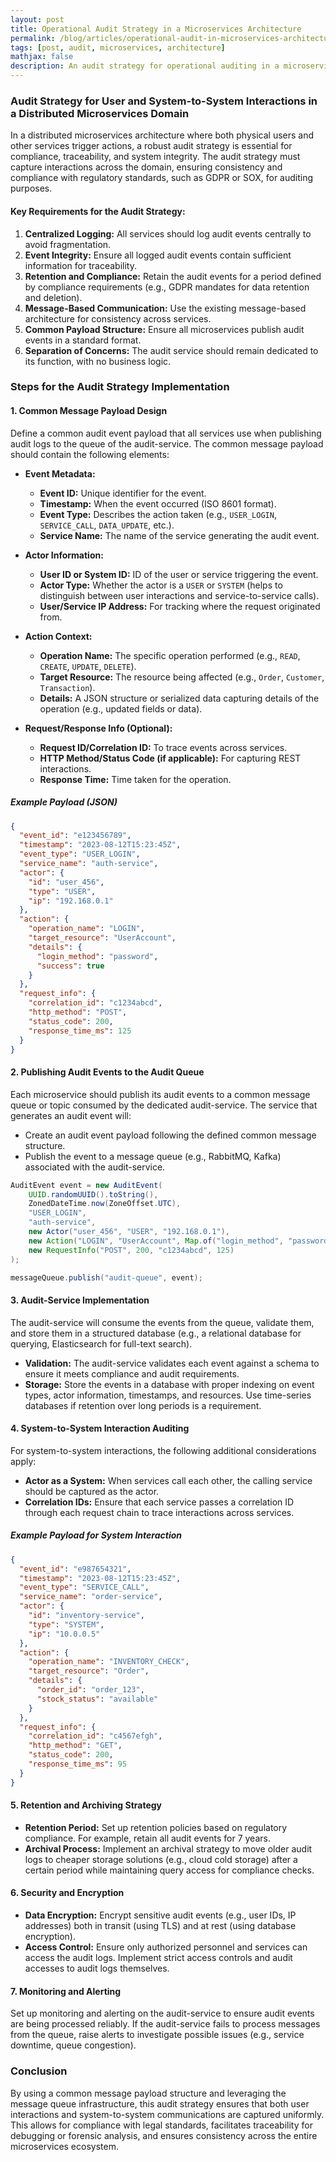 ```yaml
---
layout: post
title: Operational Audit Strategy in a Microservices Architecture
permalink: /blog/articles/operational-audit-in-microservices-architecture/
tags: [post, audit, microservices, architecture]
mathjax: false
description: An audit strategy for operational auditing in a microservices architecture. Using events to capture audit logs and storing them in a persistent store.
---
```


### Audit Strategy for User and System-to-System Interactions in a Distributed Microservices Domain

In a distributed microservices architecture where both physical users and other services trigger actions, a robust audit strategy is essential for compliance, traceability, and system integrity. The audit strategy must capture interactions across the domain, ensuring consistency and compliance with regulatory standards, such as GDPR or SOX, for auditing purposes.

#### Key Requirements for the Audit Strategy:

1. **Centralized Logging:** All services should log audit events centrally to avoid fragmentation.
2. **Event Integrity:** Ensure all logged audit events contain sufficient information for traceability.
3. **Retention and Compliance:** Retain the audit events for a period defined by compliance requirements (e.g., GDPR mandates for data retention and deletion).
4. **Message-Based Communication:** Use the existing message-based architecture for consistency across services.
5. **Common Payload Structure:** Ensure all microservices publish audit events in a standard format.
6. **Separation of Concerns:** The audit service should remain dedicated to its function, with no business logic.

### Steps for the Audit Strategy Implementation

#### 1. **Common Message Payload Design**

Define a common audit event payload that all services use when publishing audit logs to the queue of the audit-service. The common message payload should contain the following elements:

- **Event Metadata:**
  - **Event ID:** Unique identifier for the event.
  - **Timestamp:** When the event occurred (ISO 8601 format).
  - **Event Type:** Describes the action taken (e.g., `USER_LOGIN`, `SERVICE_CALL`, `DATA_UPDATE`, etc.).
  - **Service Name:** The name of the service generating the audit event.
  
- **Actor Information:**
  - **User ID or System ID:** ID of the user or service triggering the event.
  - **Actor Type:** Whether the actor is a `USER` or `SYSTEM` (helps to distinguish between user interactions and service-to-service calls).
  - **User/Service IP Address:** For tracking where the request originated from.

- **Action Context:**
  - **Operation Name:** The specific operation performed (e.g., `READ`, `CREATE`, `UPDATE`, `DELETE`).
  - **Target Resource:** The resource being affected (e.g., `Order`, `Customer`, `Transaction`).
  - **Details:** A JSON structure or serialized data capturing details of the operation (e.g., updated fields or data).

- **Request/Response Info (Optional):**
  - **Request ID/Correlation ID:** To trace events across services.
  - **HTTP Method/Status Code (if applicable):** For capturing REST interactions.
  - **Response Time:** Time taken for the operation.

##### Example Payload (JSON)

```json
{
  "event_id": "e123456789",
  "timestamp": "2023-08-12T15:23:45Z",
  "event_type": "USER_LOGIN",
  "service_name": "auth-service",
  "actor": {
    "id": "user_456",
    "type": "USER",
    "ip": "192.168.0.1"
  },
  "action": {
    "operation_name": "LOGIN",
    "target_resource": "UserAccount",
    "details": {
      "login_method": "password",
      "success": true
    }
  },
  "request_info": {
    "correlation_id": "c1234abcd",
    "http_method": "POST",
    "status_code": 200,
    "response_time_ms": 125
  }
}
```

#### 2. Publishing Audit Events to the Audit Queue

Each microservice should publish its audit events to a common message queue or topic consumed by the dedicated audit-service. The service that generates an audit event will:

- Create an audit event payload following the defined common message structure.
- Publish the event to a message queue (e.g., RabbitMQ, Kafka) associated with the audit-service.

```java
AuditEvent event = new AuditEvent(
    UUID.randomUUID().toString(), 
    ZonedDateTime.now(ZoneOffset.UTC),
    "USER_LOGIN",
    "auth-service",
    new Actor("user_456", "USER", "192.168.0.1"),
    new Action("LOGIN", "UserAccount", Map.of("login_method", "password", "success", true)),
    new RequestInfo("POST", 200, "c1234abcd", 125)
);

messageQueue.publish("audit-queue", event);
```

#### 3. Audit-Service Implementation

The audit-service will consume the events from the queue, validate them, and store them in a structured database (e.g., a relational database for querying, Elasticsearch for full-text search). 

- **Validation:** The audit-service validates each event against a schema to ensure it meets compliance and audit requirements.
- **Storage:** Store the events in a database with proper indexing on event types, actor information, timestamps, and resources. Use time-series databases if retention over long periods is a requirement.

#### 4. System-to-System Interaction Auditing

For system-to-system interactions, the following additional considerations apply:

- **Actor as a System:** When services call each other, the calling service should be captured as the actor.
- **Correlation IDs:** Ensure that each service passes a correlation ID through each request chain to trace interactions across services.

##### Example Payload for System Interaction

```json
{
  "event_id": "e987654321",
  "timestamp": "2023-08-12T15:23:45Z",
  "event_type": "SERVICE_CALL",
  "service_name": "order-service",
  "actor": {
    "id": "inventory-service",
    "type": "SYSTEM",
    "ip": "10.0.0.5"
  },
  "action": {
    "operation_name": "INVENTORY_CHECK",
    "target_resource": "Order",
    "details": {
      "order_id": "order_123",
      "stock_status": "available"
    }
  },
  "request_info": {
    "correlation_id": "c4567efgh",
    "http_method": "GET",
    "status_code": 200,
    "response_time_ms": 95
  }
}
```

#### 5. Retention and Archiving Strategy

- **Retention Period:** Set up retention policies based on regulatory compliance. For example, retain all audit events for 7 years.
- **Archival Process:** Implement an archival strategy to move older audit logs to cheaper storage solutions (e.g., cloud cold storage) after a certain period while maintaining query access for compliance checks.

#### 6. Security and Encryption

- **Data Encryption:** Encrypt sensitive audit events (e.g., user IDs, IP addresses) both in transit (using TLS) and at rest (using database encryption).
- **Access Control:** Ensure only authorized personnel and services can access the audit logs. Implement strict access controls and audit accesses to audit logs themselves.

#### 7. Monitoring and Alerting

Set up monitoring and alerting on the audit-service to ensure audit events are being processed reliably. If the audit-service fails to process messages from the queue, raise alerts to investigate possible issues (e.g., service downtime, queue congestion).

### Conclusion

By using a common message payload structure and leveraging the message queue infrastructure, this audit strategy ensures that both user interactions and system-to-system communications are captured uniformly. This allows for compliance with legal standards, facilitates traceability for debugging or forensic analysis, and ensures consistency across the entire microservices ecosystem.